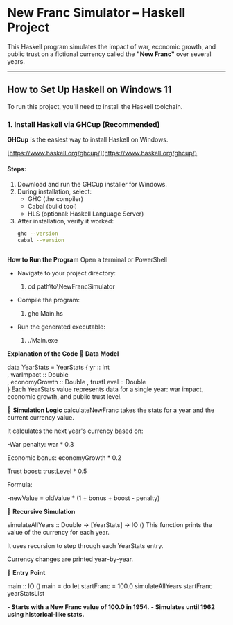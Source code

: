 #  New Franc Simulator – Haskell Project

This Haskell program simulates the impact of war, economic growth, and public trust on a fictional currency called the **"New Franc"** over several years.

---

## How to Set Up Haskell on Windows 11

To run this project, you'll need to install the Haskell toolchain.

### 1. Install Haskell via GHCup (Recommended)

**GHCup** is the easiest way to install Haskell on Windows.

 [https://www.haskell.org/ghcup/](https://www.haskell.org/ghcup/)

#### Steps:
1. Download and run the GHCup installer for Windows.
2. During installation, select:
   - GHC (the compiler)
   - Cabal (build tool)
   - HLS (optional: Haskell Language Server)
3. After installation, verify it worked:
   ```bash
   ghc --version
   cabal --version



**How to Run the Program**
Open a terminal or PowerShell

- Navigate to your project directory:

   1. cd path\to\NewFrancSimulator

- Compile the program:

   1. ghc Main.hs
- Run the generated executable:

   1. ./Main.exe     





**Explanation of the Code**
🔹 **Data Model**

data YearStats = YearStats
  { yr :: Int        
  , warImpact :: Double   
  , economyGrowth :: Double 
  , trustLevel :: Double  
  }
Each YearStats value represents data for a single year: war impact, economic growth, and public trust level.

🔹 **Simulation Logic**
calculateNewFranc takes the stats for a year and the current currency value.

It calculates the next year's currency based on:

  -War penalty: war * 0.3

Economic bonus: economyGrowth * 0.2

Trust boost: trustLevel * 0.5

Formula:

  -newValue = oldValue * (1 + bonus + boost - penalty)

**🔹 Recursive Simulation**

simulateAllYears :: Double -> [YearStats] -> IO ()
This function prints the value of the currency for each year.

It uses recursion to step through each YearStats entry.

Currency changes are printed year-by-year.

**🔹 Entry Point**

   main :: IO ()
   main = do
   let startFranc = 100.0
   simulateAllYears startFranc yearStatsList

  
**- Starts with a New Franc value of 100.0 in 1954.**
**- Simulates until 1962 using historical-like stats.**
